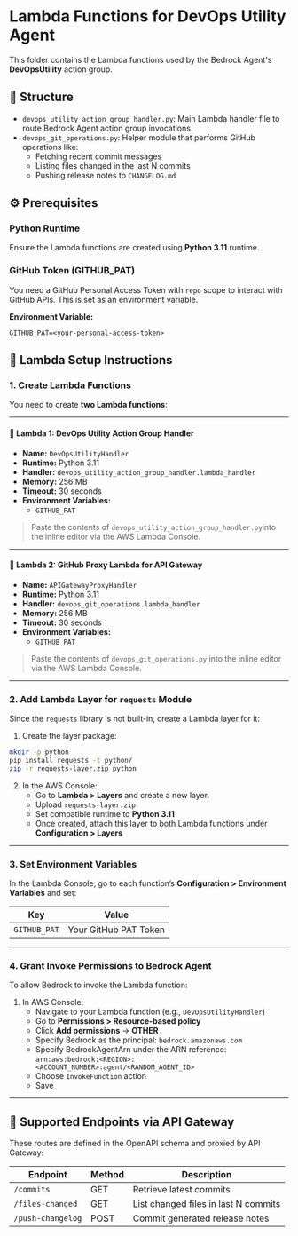 # Lambda Functions for DevOps Utility Agent

This folder contains the Lambda functions used by the Bedrock Agent's **DevOpsUtility** action group.

## 📂 Structure

- `devops_utility_action_group_handler.py`: Main Lambda handler file to route Bedrock Agent action group invocations.
- `devops_git_operations.py`: Helper module that performs GitHub operations like:
  - Fetching recent commit messages
  - Listing files changed in the last N commits
  - Pushing release notes to `CHANGELOG.md`

## ⚙️ Prerequisites

### Python Runtime
Ensure the Lambda functions are created using **Python 3.11** runtime.

### GitHub Token (GITHUB_PAT)
You need a GitHub Personal Access Token with `repo` scope to interact with GitHub APIs. This is set as an environment variable.

**Environment Variable:**

```env
GITHUB_PAT=<your-personal-access-token>
```

## 🚀 Lambda Setup Instructions

### 1. Create Lambda Functions

You need to create **two Lambda functions**:

---

#### 🔹 Lambda 1: DevOps Utility Action Group Handler

- **Name:** `DevOpsUtilityHandler`
- **Runtime:** Python 3.11
- **Handler:** `devops_utility_action_group_handler.lambda_handler`
- **Memory:** 256 MB
- **Timeout:** 30 seconds
- **Environment Variables:**
  - `GITHUB_PAT`

> Paste the contents of `devops_utility_action_group_handler.py`into the inline editor via the AWS Lambda Console.

---

#### 🔹 Lambda 2: GitHub Proxy Lambda for API Gateway

- **Name:** `APIGatewayProxyHandler`
- **Runtime:** Python 3.11
- **Handler:** `devops_git_operations.lambda_handler`
- **Memory:** 256 MB
- **Timeout:** 30 seconds
- **Environment Variables:**
  - `GITHUB_PAT`

> Paste the contents of `devops_git_operations.py` into the inline editor via the AWS Lambda Console.

---

### 2. Add Lambda Layer for `requests` Module

Since the `requests` library is not built-in, create a Lambda layer for it:

1. Create the layer package:

```bash
mkdir -p python
pip install requests -t python/
zip -r requests-layer.zip python
```

2. In the AWS Console:
   - Go to **Lambda > Layers** and create a new layer.
   - Upload `requests-layer.zip`
   - Set compatible runtime to **Python 3.11**
   - Once created, attach this layer to both Lambda functions under **Configuration > Layers**

---

### 3. Set Environment Variables

In the Lambda Console, go to each function’s **Configuration > Environment Variables** and set:

| Key         | Value                 |
|-------------|-----------------------|
| `GITHUB_PAT`| Your GitHub PAT Token |

---

### 4. Grant Invoke Permissions to Bedrock Agent

To allow Bedrock to invoke the Lambda function:

1. In AWS Console:
   - Navigate to your Lambda function (e.g., `DevOpsUtilityHandler`)
   - Go to **Permissions > Resource-based policy**
   - Click **Add permissions** → **OTHER**
   - Specify Bedrock as the principal: `bedrock.amazonaws.com`
   - Specify BedrockAgentArn under the ARN reference: `arn:aws:bedrock:<REGION>:<ACCOUNT_NUMBER>:agent/<RANDOM_AGENT_ID>`
   - Choose `InvokeFunction` action
   - Save

---

## 🔌 Supported Endpoints via API Gateway

These routes are defined in the OpenAPI schema and proxied by API Gateway:

| Endpoint           | Method | Description                            |
|--------------------|--------|----------------------------------------|
| `/commits`         | GET    | Retrieve latest commits                |
| `/files-changed`   | GET    | List changed files in last N commits   |
| `/push-changelog`  | POST   | Commit generated release notes         |
